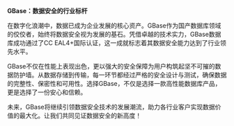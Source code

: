 **GBase：数据安全的行业标杆**

在数字化浪潮中，数据已成为企业发展的核心资产。GBase作为国产数据库领域的佼佼者，始终将数据安全视为发展的基石。凭借卓越的技术实力，GBase数据库成功通过了CC EAL4+国际认证，这一成就标志着其数据安全能力达到了行业领先水平。

GBase不仅在性能上表现出色，更以强大的安全保障为用户构筑起坚不可摧的数据防护墙。从数据存储到传输，每一环节都经过严格的安全设计与测试，确保数据的完整性、保密性和可用性。选择GBase，不仅是选择一款高性能数据库产品，更是选择了一份安心和信赖。

未来，GBase将继续引领数据安全技术的发展潮流，助力各行业客户实现数据价值的最大化。让我们共同见证数据安全的新高度！
